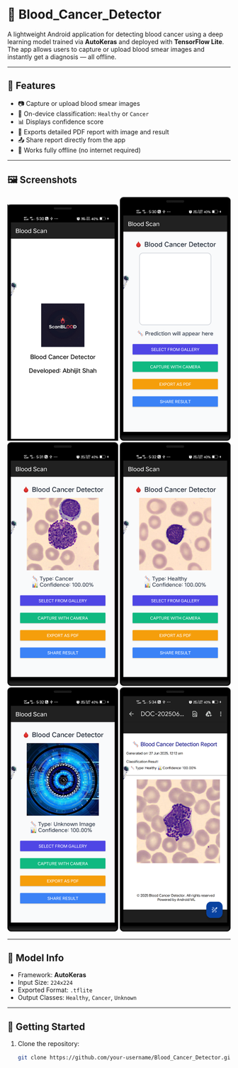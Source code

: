 # 🧬 Blood_Cancer_Detector

A lightweight Android application for detecting blood cancer using a deep learning model trained via **AutoKeras** and deployed with **TensorFlow Lite**. The app allows users to capture or upload blood smear images and instantly get a diagnosis — all offline.

---

## 📱 Features

- 📷 Capture or upload blood smear images
- 🤖 On-device classification: `Healthy` or `Cancer`
- 📊 Displays confidence score
- 📄 Exports detailed PDF report with image and result
- 📤 Share report directly from the app
- 🚫 Works fully offline (no internet required)

---

## 🖼️ Screenshots

<p float="left">
  <img src="screenshots/home.png" width="250"/>
  <img src="screenshots/two.png" width="250"/>
  <img src="screenshots/three.png" width="250"/>
  <img src="screenshots/four.png" width="250"/>
  <img src="screenshots/five.png" width="250"/>
  <img src="screenshots/six.png" width="250"/>
</p>

---

## 🧠 Model Info

- Framework: **AutoKeras**
- Input Size: `224x224`
- Exported Format: `.tflite`
- Output Classes: `Healthy`, `Cancer`, `Unknown`

---

## 🚀 Getting Started

1. Clone the repository:
   ```bash
   git clone https://github.com/your-username/Blood_Cancer_Detector.git
